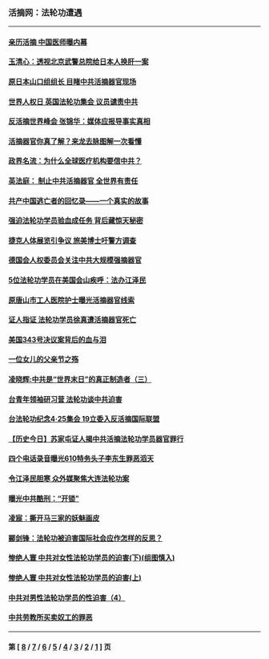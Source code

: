 ### 活摘网：法轮功遭遇
---
#### [亲历活摘 中国医师曝内幕](../../pages/nf5881/n14040389.md?10040430) 
#### [玉清心：透视北京武警总院给日本人换肝一案](../../pages/nf5881/n13771978.md?10040430) 
#### [原日本山口组组长 目睹中共活摘器官现场](../../pages/nf5881/n13767360.md?10040430) 
#### [世界人权日 英国法轮功集会 议员谴责中共](../../pages/nf5881/n13431763.md?10040430) 
#### [反活摘世界峰会 张锦华：媒体应报导事实真相](../../pages/nf5881/n13278502.md?10040430) 
#### [活摘器官你真了解？来龙去脉图解一次看懂](../../pages/nf5881/n13013820.md?10040430) 
#### [政界名流：为什么全球医疗机构要信中共？](../../pages/nf5881/n11945479.md?10040430) 
#### [英法庭： 制止中共活摘器官 全世界有责任](../../pages/nf5881/n11330691.md?10040430) 
#### [共产中国逃亡者的回忆录——一个真实的故事](../../pages/nf5881/n10918649.md?10040430) 
#### [强迫法轮功学员验血成任务 背后藏惊天秘密](../../pages/nf5881/n4252384.md?10040430) 
#### [捷克人体展览引争议 旅美博士吁警方调查](../../pages/nf5881/n9429187.md?10040430) 
#### [德国会人权委员会关注中共大规模强摘器官](../../pages/nf5881/n8418950.md?10040430) 
#### [5位法轮功学员在美国会山疾呼：法办江泽民](../../pages/nf5881/n8101519.md?10040430) 
#### [原唐山市工人医院护士曝光活摘器官线索](../../pages/nf5881/n8076384.md?10040430) 
#### [证人指证 法轮功学员徐真遭活摘器官死亡](../../pages/nf5881/n8042467.md?10040430) 
#### [美国343号决议案背后的血与泪](../../pages/nf5881/n8020684.md?10040430) 
#### [一位女儿的父亲节之殇](../../pages/nf5881/n8014122.md?10040430) 
#### [凌晓辉:中共是“世界末日”的真正制造者（三）](../../pages/nf5881/n4210333.md?10040430) 
#### [台青年领袖研习营 法轮功谈中共迫害](../../pages/nf5881/n4141857.md?10040430) 
#### [台法轮功纪念4‧25集会 19立委入反活摘国际联盟](../../pages/nf5881/n4141821.md?10040430) 
#### [【历史今日】苏家屯证人揭中共活摘法轮功学员器官罪行](../../pages/nf5881/n4135912.md?10040430) 
#### [四个电话录音曝光610特务头子李东生罪恶滔天](../../pages/nf5881/n4040060.md?10040430) 
#### [令江泽民胆寒 众外媒聚焦大连法轮功案](../../pages/nf5881/n3932671.md?10040430) 
#### [曝光中共酷刑：“开锁”](../../pages/nf5881/n3889373.md?10040430) 
#### [凌宸：撕开马三家的妖魅画皮](../../pages/nf5881/n3849369.md?10040430) 
#### [郦剑锋：法轮功被迫害国际社会应作怎样的反思？](../../pages/nf5881/n3824560.md?10040430) 
#### [惨绝人寰 中共对女性法轮功学员的迫害(下)(组图慎入)](../../pages/nf5881/n3816285.md?10040430) 
#### [惨绝人寰 中共对女性法轮功学员的迫害(上)](../../pages/nf5881/n3815374.md?10040430) 
#### [中共对男性法轮功学员的性迫害（4）](../../pages/nf5881/n3769144.md?10040430) 
#### [中共劳教所买卖奴工的罪恶](../../pages/nf5881/n3769378.md?10040430) 

---
#### 第 [ [8](./8.md?10040430) / [7](./7.md?10040430) / [6](./6.md?10040430) / [5](./5.md?10040430) / [4](./4.md?10040430) / [3](./3.md?10040430) / [2](./2.md?10040430) / [1](./1.md?10040430) ] 页
